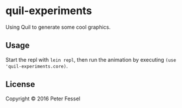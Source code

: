 # quil-experiments

Using Quil to generate some cool graphics.

## Usage

Start the repl with `lein repl`, then run the animation by executing `(use 'quil-experiments.core)`.

## License

Copyright © 2016 Peter Fessel

